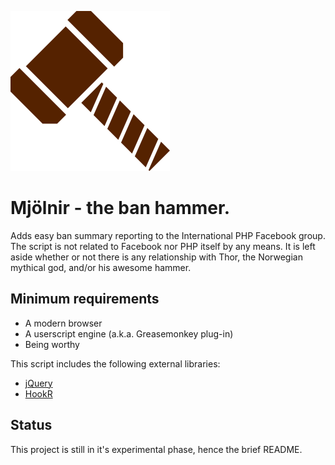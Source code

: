 ![](https://github.com/dennisdegryse/ddj-mjolnir/blob/master/src/mjolnir-icon256.png?raw=true)

# Mjölnir - the ban hammer.

Adds easy ban summary reporting to the International PHP Facebook group. The script is not related to Facebook nor PHP itself by any means. It is left aside whether or not there is any relationship with Thor, the Norwegian mythical god, and/or his awesome hammer.

## Minimum requirements
- A modern browser
- A userscript engine (a.k.a. Greasemonkey plug-in)
- Being worthy

This script includes the following external libraries:
- [jQuery](https://jquery.com/download/)
- [HookR](https://github.com/dennisdegryse/ddj-hookr)

## Status
This project is still in it's experimental phase, hence the brief README.
